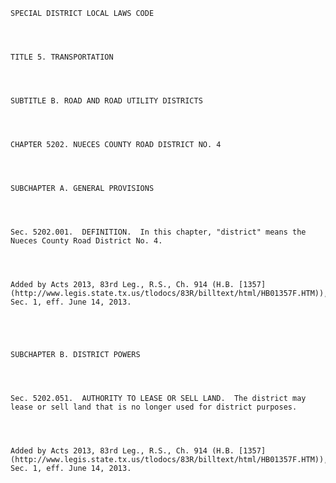﻿
    
    
    	
    					
    
    
    SPECIAL DISTRICT LOCAL LAWS CODE
    
      
    
    
    TITLE 5. TRANSPORTATION
    
      
    
    
    SUBTITLE B. ROAD AND ROAD UTILITY DISTRICTS
    
      
    
    
    CHAPTER 5202. NUECES COUNTY ROAD DISTRICT NO. 4
    
      
    
    
    SUBCHAPTER A. GENERAL PROVISIONS
    
      
    
    
    Sec. 5202.001.  DEFINITION.  In this chapter, "district" means the Nueces County Road District No. 4.
    
    
    
    
    Added by Acts 2013, 83rd Leg., R.S., Ch. 914 (H.B. [1357](http://www.legis.state.tx.us/tlodocs/83R/billtext/html/HB01357F.HTM)), Sec. 1, eff. June 14, 2013.
    
    
    
    
    
    SUBCHAPTER B. DISTRICT POWERS
    
      
    
    
    Sec. 5202.051.  AUTHORITY TO LEASE OR SELL LAND.  The district may lease or sell land that is no longer used for district purposes.
    
    
    
    
    Added by Acts 2013, 83rd Leg., R.S., Ch. 914 (H.B. [1357](http://www.legis.state.tx.us/tlodocs/83R/billtext/html/HB01357F.HTM)), Sec. 1, eff. June 14, 2013.
    
    
    
    
    				

